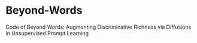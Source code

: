 # Beyond-Words
Code of Beyond Words: Augmenting Discriminative Richness via Diffusions in Unsupervised Prompt Learning
